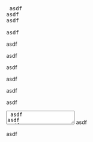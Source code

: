 <pre> asdf
asdf
asdf

asdf
</pre> asdf

asdf

<script> asdf
asdf
asdf

asdf
</script> asdf

asdf

<style> asdf
asdf
asdf

asdf
</style> asdf

asdf

<textarea> asdf
asdf
asdf

asdf
</textarea> asdf

asdf